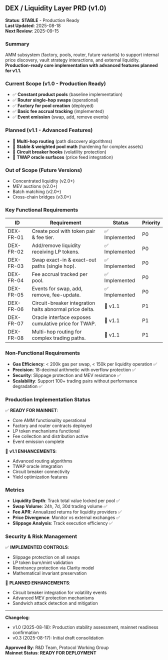 ## DEX / Liquidity Layer PRD (v1.0)

**Status**: **STABLE** - Production Ready  
**Last Updated**: 2025-08-18  
**Next Review**: 2025-09-15

### Summary

AMM subsystem (factory, pools, router, future variants) to support internal price discovery, vault strategy interactions, and external liquidity. **Production-ready core implementation with advanced features planned for v1.1.**

### Current Scope (v1.0 - Production Ready)

- ✅ **Constant product pools** (baseline implementation)  
- ✅ **Router single-hop swaps** (operational)
- ✅ **Factory for pool creation** (deployed)
- ✅ **Basic fee accrual tracking** (implemented)
- ✅ **Event emission** (swap, add, remove events)

### Planned (v1.1 - Advanced Features)

- 🔄 **Multi-hop routing** (path discovery algorithms)  
- 🔄 **Stable & weighted pool math** (hardening for complex assets)
- 🔄 **Circuit breaker hooks** (volatility protection)
- 🔄 **TWAP oracle surfaces** (price feed integration)

### Out of Scope (Future Versions)

- Concentrated liquidity (v2.0+)
- MEV auctions (v2.0+) 
- Batch matching (v2.0+)
- Cross-chain bridges (v3.0+)

### Key Functional Requirements

| ID | Requirement | Status | Priority |
|----|-------------|--------|----------|
| DEX-FR-01 | Create pool with token pair & fee tier. | ✅ Implemented | P0 |
| DEX-FR-02 | Add/remove liquidity receiving LP tokens. | ✅ Implemented | P0 |
| DEX-FR-03 | Swap exact-in & exact-out paths (single hop). | ✅ Implemented | P0 |
| DEX-FR-04 | Fee accrual tracked per pool. | ✅ Implemented | P0 |
| DEX-FR-05 | Events for swap, add, remove, fee-update. | ✅ Implemented | P0 |
| DEX-FR-06 | Circuit-breaker integration halts abnormal price delta. | 🔄 v1.1 | P1 |
| DEX-FR-07 | Oracle interface exposes cumulative price for TWAP. | 🔄 v1.1 | P1 |
| DEX-FR-08 | Multi-hop routing for complex trading paths. | 🔄 v1.1 | P1 |

### Non-Functional Requirements

- **Gas Efficiency**: < 200k gas per swap, < 150k per liquidity operation ✅
- **Precision**: 18-decimal arithmetic with overflow protection ✅
- **Security**: Slippage protection and MEV resistance ✅
- **Scalability**: Support 100+ trading pairs without performance degradation ✅

### Production Implementation Status

✅ **READY FOR MAINNET**:
- Core AMM functionality operational
- Factory and router contracts deployed
- LP token mechanisms functional
- Fee collection and distribution active
- Event emission complete

🔄 **v1.1 ENHANCEMENTS**:
- Advanced routing algorithms
- TWAP oracle integration
- Circuit breaker connectivity
- Yield optimization features

### Metrics

- **Liquidity Depth**: Track total value locked per pool ✅
- **Swap Volume**: 24h, 7d, 30d trading volume ✅  
- **Fee APR**: Annualized returns for liquidity providers ✅
- **Price Divergence**: Monitor vs external exchanges ✅
- **Slippage Analysis**: Track execution efficiency ✅

### Security & Risk Management

✅ **IMPLEMENTED CONTROLS**:
- Slippage protection on all swaps
- LP token burn/mint validation
- Reentrancy protection via Clarity model
- Mathematical invariant preservation

🔄 **PLANNED ENHANCEMENTS**:
- Circuit breaker integration for volatility events
- Advanced MEV protection mechanisms
- Sandwich attack detection and mitigation

---

**Changelog**: 
- v1.0 (2025-08-18): Production stability assessment, mainnet readiness confirmation
- v0.3 (2025-08-17): Initial draft consolidation

**Approved By**: R&D Team, Protocol Working Group  
**Mainnet Status**: **READY FOR DEPLOYMENT**
